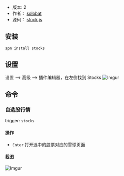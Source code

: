 - 版本: 2
- 作者： [solobat](https://github.com/solobat)
- 源码： [stock.js](https://github.com/Steward-launcher/steward-plugins/blob/master/plugins/stock.js)

## 安装
`spm install stocks`

## 设置
设置 --> 高级 --> 插件编辑器，在左侧找到 Stocks
![Imgur](https://i.imgur.com/NZXCjqr.png)

## 命令
### 自选股行情
trigger: `stocks `

#### 操作
- `Enter` 打开选中的股票对应的雪球页面

#### 截图
![Imgur](https://i.imgur.com/vfJOnfo.png)